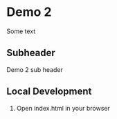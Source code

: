 # Demo 2

Some text

## Subheader

Demo 2 sub header

## Local Development

1. Open index.html in your browser
